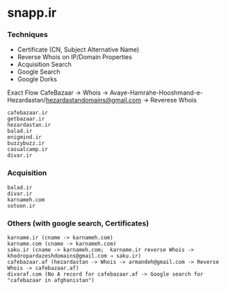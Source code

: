 
# snapp.ir
### Techniques
- Certificate (CN, Subject Alternative Name)
- Reverse Whois on IP/Domain Properties
- Acquisition Search
- Google Search 
- Google Dorks


Exact Flow
CafeBazaar -> Whois -> Avaye-Hamrahe-Hooshmand-e-Hezardastan/hezardastandomains@gmail.com → Reverese Whois
```
cafebazaar.ir
getbazaar.ir
hezardastan.ir
balad.ir
enigmind.ir
buzzybuzz.ir
casualcamp.ir
divar.ir
```

### Acquisition
```
balad.ir
divar.ir
karnameh.com
sotoon.ir
```

### Others (with google search, Certificates)
```
karname.ir (cname -> karnameh.com)
karname.com (cname -> karnameh.com)
saku.ir (cname -> karnameh.com;  karname.ir reverse Whois -> khodropardazeshdomains@gmail.com → saku.ir)
cafebazaar.af (hezardastan -> Whois -> armandeh@gmail.com -> Reverse Whois -> cafebazaar.af)
divaraf.com (No A record for cafebazaar.af -> Google search for "cafebazaar in afghanistan")
```

